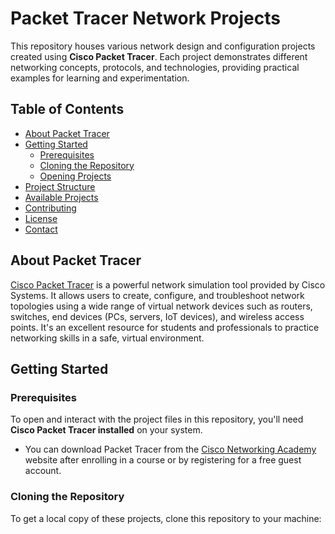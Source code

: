 # Packet Tracer Network Projects

This repository houses various network design and configuration projects created using **Cisco Packet Tracer**. Each project demonstrates different networking concepts, protocols, and technologies, providing practical examples for learning and experimentation.

## Table of Contents

* [About Packet Tracer](#about-packet-tracer)
* [Getting Started](#getting-started)
    * [Prerequisites](#prerequisites)
    * [Cloning the Repository](#cloning-the-repository)
    * [Opening Projects](#opening-projects)
* [Project Structure](#project-structure)
* [Available Projects](#available-projects)
* [Contributing](#contributing)
* [License](#license)
* [Contact](#contact)

## About Packet Tracer

[Cisco Packet Tracer](https://www.netacad.com/courses/packet-tracer) is a powerful network simulation tool provided by Cisco Systems. It allows users to create, configure, and troubleshoot network topologies using a wide range of virtual network devices such as routers, switches, end devices (PCs, servers, IoT devices), and wireless access points. It's an excellent resource for students and professionals to practice networking skills in a safe, virtual environment.

## Getting Started

### Prerequisites

To open and interact with the project files in this repository, you'll need **Cisco Packet Tracer installed** on your system.

* You can download Packet Tracer from the [Cisco Networking Academy](https://www.netacad.com/) website after enrolling in a course or by registering for a free guest account.

### Cloning the Repository

To get a local copy of these projects, clone this repository to your machine:

```bash
